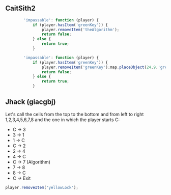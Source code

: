 ## CaitSith2

```javascript
        'impassable': function (player) {
            if (player.hasItem('greenKey')) {
                player.removeItem('theAlgorithm');
                return false;
            } else {
                return true;
            }
```

```javascript
        'impassable': function (player) {
            if (player.hasItem('greenKey')) {
                player.removeItem('greenKey');map.placeObject(24,9,'greenKey');
                return false;
            } else {
                return true;
            }
```

## Jhack (giacgbj)

Let's call the cells from the top to the bottom and from left to right 1,2,3,4,5,6,7,8 and the one in which the player starts C:
 * C -> 3
 * 3 -> 1
 * 1 -> C
 * C -> 2
 * 2 -> 4
 * 4 -> C
 * C -> 7 (Algorithm)
 * 7 -> 8 
 * 8 -> C
 * C -> Exit

```javascript
player.removeItem('yellowLock');
```
